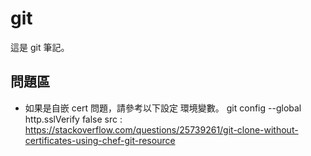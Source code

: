 # git
這是 git 筆記。

## 問題區

* 如果是自嵌 cert 問題，請參考以下設定 環境變數。
  git config --global http.sslVerify false
  src : https://stackoverflow.com/questions/25739261/git-clone-without-certificates-using-chef-git-resource
